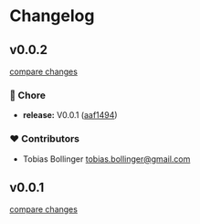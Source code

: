 # Changelog


## v0.0.2

[compare changes](https://github.com/DCC-BS/new-nuxt-module.bs.js/compare/v0.0.1...v0.0.2)

### 🏡 Chore

- **release:** V0.0.1 ([aaf1494](https://github.com/DCC-BS/new-nuxt-module.bs.js/commit/aaf1494))

### ❤️ Contributors

- Tobias Bollinger <tobias.bollinger@gmail.com>

## v0.0.1

[compare changes](https://github.com/DCC-BS/new-nuxt-module.bs.js/compare/v0.0.1...v0.0.1)

